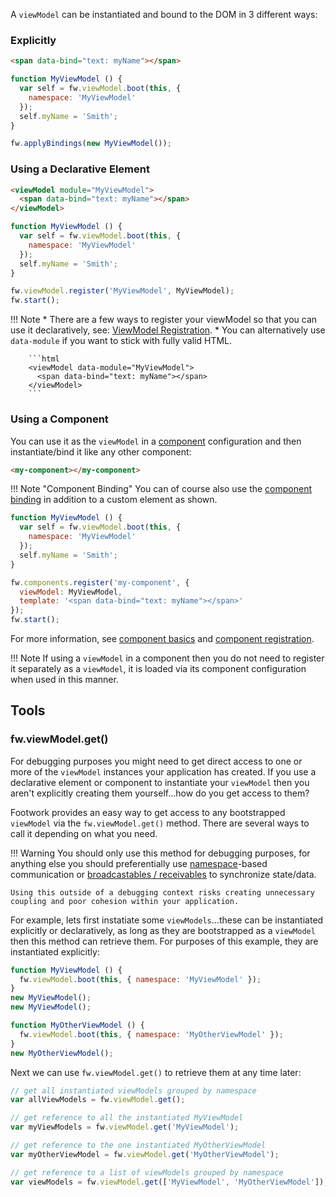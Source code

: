 A `viewModel` can be instantiated and bound to the DOM in 3 different ways:

### Explicitly

```HTML
<span data-bind="text: myName"></span>
```

```javascript
function MyViewModel () {
  var self = fw.viewModel.boot(this, {
    namespace: 'MyViewModel'
  });
  self.myName = 'Smith';
}

fw.applyBindings(new MyViewModel());
```

### Using a Declarative Element

```HTML
<viewModel module="MyViewModel">
  <span data-bind="text: myName"></span>
</viewModel>
```

```javascript
function MyViewModel () {
  var self = fw.viewModel.boot(this, {
    namespace: 'MyViewModel'
  });
  self.myName = 'Smith';
}

fw.viewModel.register('MyViewModel', MyViewModel);
fw.start();
```

!!! Note
    * There are a few ways to register your viewModel so that you can use it declaratively, see: [ViewModel Registration](viewModel-registration.md).
    * You can alternatively use `data-module` if you want to stick with fully valid HTML.

        ```html
        <viewModel data-module="MyViewModel">
          <span data-bind="text: myName"></span>
        </viewModel>
        ```

### Using a Component

You can use it as the `viewModel` in a [component](component-basics.md) configuration and then instantiate/bind it like any other component:

```HTML
<my-component></my-component>
```

!!! Note "Component Binding"
    You can of course also use the [component binding](component-binding.md) in addition to a custom element as shown.

```javascript
function MyViewModel () {
  var self = fw.viewModel.boot(this, {
    namespace: 'MyViewModel'
  });
  self.myName = 'Smith';
}

fw.components.register('my-component', {
  viewModel: MyViewModel,
  template: '<span data-bind="text: myName"></span>'
});
fw.start();
```

For more information, see [component basics](component-basics.md) and [component registration](component-registration.md).

!!! Note
    If using a `viewModel` in a component then you do not need to register it separately as a `viewModel`, it is loaded via its component configuration when used in this manner.

## Tools

### fw.viewModel.get()

For debugging purposes you might need to get direct access to one or more of the `viewModel` instances your application has created. If you use a declarative element or component to instantiate your `viewModel` then you aren't explicitly creating them yourself...how do you get access to them?

Footwork provides an easy way to get access to any bootstrapped `viewModel` via the `fw.viewModel.get()` method. There are several ways to call it depending on what you need.

!!! Warning
    You should only use this method for debugging purposes, for anything else you should preferentially use [namespace](namespacing.md)-based communication or [broadcastables / receivables](broadcastable-receivable.md) to synchronize state/data.

    Using this outside of a debugging context risks creating unnecessary coupling and poor cohesion within your application.

For example, lets first instatiate some `viewModels`...these can be instantiated explicitly or declaratively, as long as they are bootstrapped as a `viewModel` then this method can retrieve them. For purposes of this example, they are instantiated explicitly:

```javascript
function MyViewModel () {
  fw.viewModel.boot(this, { namespace: 'MyViewModel' });
}
new MyViewModel();
new MyViewModel();

function MyOtherViewModel () {
  fw.viewModel.boot(this, { namespace: 'MyOtherViewModel' });
}
new MyOtherViewModel();
```

Next we can use `fw.viewModel.get()` to retrieve them at any time later:

```javascript
// get all instantiated viewModels grouped by namespace
var allViewModels = fw.viewModel.get();

// get reference to all the instantiated MyViewModel
var myViewModels = fw.viewModel.get('MyViewModel');

// get reference to the one instantiated MyOtherViewModel
var myOtherViewModel = fw.viewModel.get('MyOtherViewModel');

// get reference to a list of viewModels grouped by namespace
var viewModels = fw.viewModel.get(['MyViewModel', 'MyOtherViewModel']);
```
